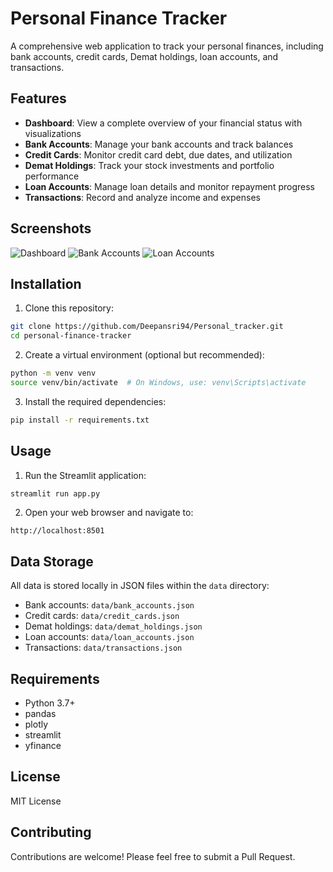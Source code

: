 # Personal Finance Tracker

A comprehensive web application to track your personal finances, including bank accounts, credit cards, Demat holdings, loan accounts, and transactions.

## Features

- **Dashboard**: View a complete overview of your financial status with visualizations
- **Bank Accounts**: Manage your bank accounts and track balances
- **Credit Cards**: Monitor credit card debt, due dates, and utilization
- **Demat Holdings**: Track your stock investments and portfolio performance  
- **Loan Accounts**: Manage loan details and monitor repayment progress
- **Transactions**: Record and analyze income and expenses

## Screenshots

![Dashboard](screenshots/dashboard.png)
![Bank Accounts](screenshots/bank_accounts.png)
![Loan Accounts](screenshots/loan_accounts.png)

## Installation

1. Clone this repository:
```bash
git clone https://github.com/Deepansri94/Personal_tracker.git
cd personal-finance-tracker
```

2. Create a virtual environment (optional but recommended):
```bash
python -m venv venv
source venv/bin/activate  # On Windows, use: venv\Scripts\activate
```

3. Install the required dependencies:
```bash
pip install -r requirements.txt
```

## Usage

1. Run the Streamlit application:
```bash
streamlit run app.py
```

2. Open your web browser and navigate to:
```
http://localhost:8501
```

## Data Storage

All data is stored locally in JSON files within the `data` directory:
- Bank accounts: `data/bank_accounts.json`
- Credit cards: `data/credit_cards.json`
- Demat holdings: `data/demat_holdings.json`
- Loan accounts: `data/loan_accounts.json`
- Transactions: `data/transactions.json`

## Requirements

- Python 3.7+
- pandas
- plotly
- streamlit
- yfinance

## License

MIT License

## Contributing

Contributions are welcome! Please feel free to submit a Pull Request.